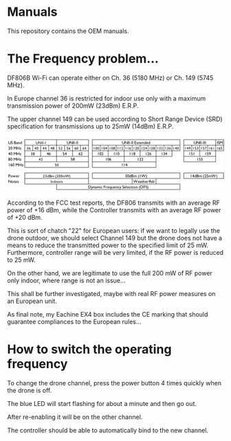 # Manuals

This repository contains the OEM manuals.

# The Frequency problem...

DF806B Wi-Fi can operate either on Ch. 36 (5180 MHz) or Ch. 149 (5745 MHz).

In Europe channel 36 is restricted for indoor use only with a maximum transmission power of 200mW (23dBm) E.R.P.

The upper channel 149 can be used according to Short Range Device (SRD) specification for transmissions up to 25mW (14dBm) E.R.P.

![5GHz Wi-Fi](./5GHz-1024x264.png)

According to the FCC test reports, the DF806 transmits with an average RF power of +16 dBm, while the Controller transmits with an average RF power of +20 dBm.

This is sort of chatch "22" for European users: if we want to legally use the drone outdoor, we should select Channel 149 but the drone does not have a means to reduce the transmitted power to the specified limit of 25 mW. Furthermore, controller range will be very limited, if the RF power is reduced to 25 mW. 

On the other hand, we are legitimate to use the full 200 mW of RF power only indoor, where range is not an issue...

This shall be further investigated, maybe with real RF power measures on an European unit. 

As final note, my Eachine EX4 box includes the CE marking that should guarantee compliances to the European rules...

# How to switch the operating frequency

To change the drone channel, press the power button 4 times quickly when the drone is off.

The blue LED will start flashing for about a minute and then go out.

After re-enabling it will be on the other channel.

The controller should be able to automatically bind to the new channel.
